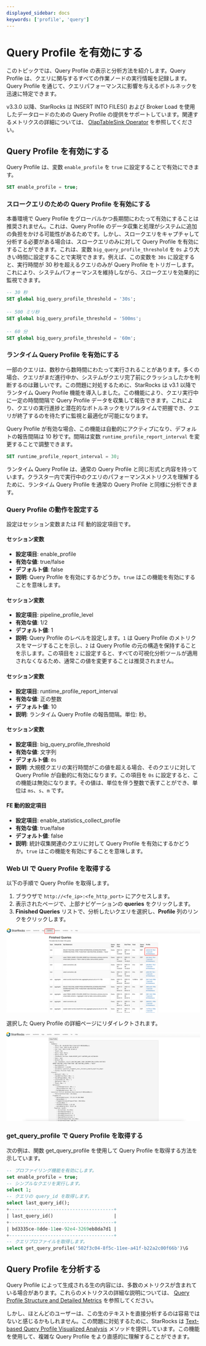```yaml
---
displayed_sidebar: docs
keywords: ['profile', 'query']
---
```


# Query Profile を有効にする

このトピックでは、Query Profile の表示と分析方法を紹介します。Query Profile は、クエリに関与するすべての作業ノードの実行情報を記録します。Query Profile を通じて、クエリパフォーマンスに影響を与えるボトルネックを迅速に特定できます。

v3.3.0 以降、StarRocks は INSERT INTO FILES() および Broker Load を使用したデータロードのための Query Profile の提供をサポートしています。関連するメトリクスの詳細については、 [OlapTableSink Operator](./query_profile_details.md#olaptablesink-operator) を参照してください。

## Query Profile を有効にする

Query Profile は、変数 `enable_profile` を `true` に設定することで有効にできます。

```SQL
SET enable_profile = true;
```

### スロークエリのための Query Profile を有効にする

本番環境で Query Profile をグローバルかつ長期間にわたって有効にすることは推奨されません。これは、Query Profile のデータ収集と処理がシステムに追加の負担をかける可能性があるためです。しかし、スロークエリをキャプチャして分析する必要がある場合は、スロークエリのみに対して Query Profile を有効にすることができます。これは、変数 `big_query_profile_threshold` を `0s` より大きい時間に設定することで実現できます。例えば、この変数を `30s` に設定すると、実行時間が 30 秒を超えるクエリのみが Query Profile をトリガーします。これにより、システムパフォーマンスを維持しながら、スロークエリを効果的に監視できます。

```SQL
-- 30 秒
SET global big_query_profile_threshold = '30s';

-- 500 ミリ秒
SET global big_query_profile_threshold = '500ms';

-- 60 分
SET global big_query_profile_threshold = '60m';
```

### ランタイム Query Profile を有効にする

一部のクエリは、数秒から数時間にわたって実行されることがあります。多くの場合、クエリがまだ進行中か、システムがクエリ完了前にクラッシュしたかを判断するのは難しいです。この問題に対処するために、StarRocks は v3.1 以降でランタイム Query Profile 機能を導入しました。この機能により、クエリ実行中に一定の時間間隔で Query Profile データを収集して報告できます。これにより、クエリの実行進捗と潜在的なボトルネックをリアルタイムで把握でき、クエリが終了するのを待たずに監視と最適化が可能になります。

Query Profile が有効な場合、この機能は自動的にアクティブになり、デフォルトの報告間隔は 10 秒です。間隔は変数 `runtime_profile_report_interval` を変更することで調整できます。

```SQL
SET runtime_profile_report_interval = 30;
```

ランタイム Query Profile は、通常の Query Profile と同じ形式と内容を持っています。クラスター内で実行中のクエリのパフォーマンスメトリクスを理解するために、ランタイム Query Profile を通常の Query Profile と同様に分析できます。

### Query Profile の動作を設定する

設定はセッション変数または FE 動的設定項目です。

#### セッション変数

- **設定項目**:  enable_profile 
- **有効な値**:  true/false 
- **デフォルト値**:  false 
- **説明**:  Query Profile を有効にするかどうか。`true` はこの機能を有効にすることを意味します。

#### セッション変数

- **設定項目**:  pipeline_profile_level 
- **有効な値**:  1/2 
- **デフォルト値**:  1 
- **説明**:  Query Profile のレベルを設定します。`1` は Query Profile のメトリクスをマージすることを示し、`2` は Query Profile の元の構造を保持することを示します。この項目を `2` に設定すると、すべての可視化分析ツールが適用されなくなるため、通常この値を変更することは推奨されません。

#### セッション変数

- **設定項目**:  runtime_profile_report_interval 
- **有効な値**:  正の整数 
- **デフォルト値**:  10 
- **説明**:  ランタイム Query Profile の報告間隔。単位: 秒。

#### セッション変数

- **設定項目**:  big_query_profile_threshold 
- **有効な値**:  文字列 
- **デフォルト値**:  `0s` 
- **説明**:  大規模クエリの実行時間がこの値を超える場合、そのクエリに対して Query Profile が自動的に有効になります。この項目を `0s` に設定すると、この機能は無効になります。その値は、単位を伴う整数で表すことができ、単位は `ms`、`s`、`m` です。

#### FE 動的設定項目

- **設定項目**:  enable_statistics_collect_profile 
- **有効な値**:  true/false 
- **デフォルト値**:  false 
- **説明**:  統計収集関連のクエリに対して Query Profile を有効にするかどうか。`true` はこの機能を有効にすることを意味します。

### Web UI で Query Profile を取得する

以下の手順で Query Profile を取得します。

1. ブラウザで `http://<fe_ip>:<fe_http_port>` にアクセスします。
2. 表示されたページで、上部ナビゲーションの **queries** をクリックします。
3. **Finished Queries** リストで、分析したいクエリを選択し、**Profile** 列のリンクをクリックします。

![img](../../_assets/profile-1.png)

選択した Query Profile の詳細ページにリダイレクトされます。

![img](../../_assets/profile-2.png)

### get_query_profile で Query Profile を取得する

次の例は、関数 get_query_profile を使用して Query Profile を取得する方法を示しています。

```sql
-- プロファイリング機能を有効にします。
set enable_profile = true;
-- シンプルなクエリを実行します。
select 1;
-- クエリの query_id を取得します。
select last_query_id();
+--------------------------------------+
| last_query_id()                      |
+--------------------------------------+
| bd3335ce-8dde-11ee-92e4-3269eb8da7d1 |
+--------------------------------------+
-- クエリプロファイルを取得します。
select get_query_profile('502f3c04-8f5c-11ee-a41f-b22a2c00f66b')\G
```

## Query Profile を分析する

Query Profile によって生成される生の内容には、多数のメトリクスが含まれている場合があります。これらのメトリクスの詳細な説明については、 [Query Profile Structure and Detailed Metrics](./query_profile_details.md) を参照してください。

しかし、ほとんどのユーザーは、この生のテキストを直接分析するのは容易ではないと感じるかもしれません。この問題に対処するために、StarRocks は [Text-based Query Profile Visualized Analysis](./query_profile_text_based_analysis.md) メソッドを提供しています。この機能を使用して、複雑な Query Profile をより直感的に理解することができます。